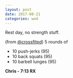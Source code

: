 ```yaml
---
layout: post
date: 2017-08-21
categories: wod
---
```


Rest day, no strength stuff.

(from [@crossfitpd](http://crossfitpd.com)) 5 rounds of
- 10 push-jerks (95)
- 10 back squats (95)
- 10 barbell lunges (95)

**Chris - <span>7:13 RX</span>**
